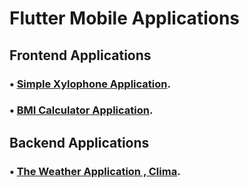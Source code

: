 # Flutter Mobile Applications

## Frontend Applications
### • [Simple Xylophone Application](https://github.com/Mo-Foula/Xylophone-Flutter).

### • [BMI Calculator Application](https://github.com/Mo-Foula/BMI-Calculator-Flutter).

## Backend Applications
### • [The Weather Application , Clima](https://github.com/Mo-Foula/Clima-Flutter).
